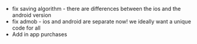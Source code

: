 - fix saving algorithm - there are differences between the ios and the android version
- fix admob - ios and android are separate now! we ideally want a unique code for all
- Add in app purchases
